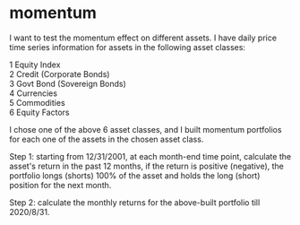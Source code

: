 # momentum

I want to test the momentum effect on different assets. I have daily price time series information for assets in the following asset classes:		

1	Equity Index			
2	Credit (Corporate Bonds)			
3	Govt Bond (Sovereign Bonds)			
4	Currencies			
5	Commodities			
6	Equity Factors			

I chose one of the above 6 asset classes, and I built momentum portfolios for each one of the assets in the chosen asset class.				
						
Step 1: starting from 12/31/2001, at each month-end time point, calculate the asset's return in the past 12 months, if the return is positive (negative), the portfolio longs (shorts) 100% of the asset and holds the long (short) position for the next month. 			

Step 2:	calculate the monthly returns for the above-built portfolio till 2020/8/31.			
